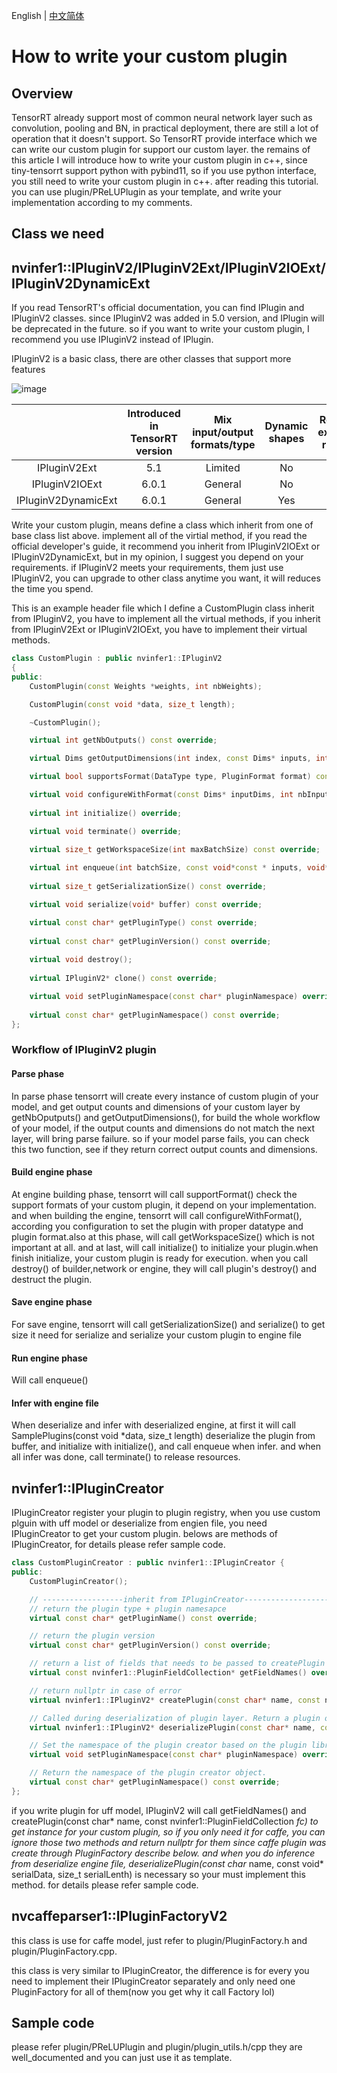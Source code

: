 English | [中文简体](https://github.com/zerollzeng/tiny-tensorrt/blob/master/docs/CustomPlugin-CN.md)

# How to write your custom plugin

## Overview

TensorRT already support most of common neural network layer such as convolution, pooling and BN, in practical deployment, there are still a lot of operation that it doesn't support. So TensorRT provide interface which we can write our custom plugin for support our custom layer. the remains of this article I will introduce how to write your custom plugin in c++, since tiny-tensorrt support python with pybind11, so if you use python interface, you still need to write your custom plugin in c++. after reading this tutorial. you can use plugin/PReLUPlugin as your template, and write your implementation according to my comments.

## Class we need

## nvinfer1::IPluginV2/IPluginV2Ext/IPluginV2IOExt/IPluginV2DynamicExt

If you read TensorRT's official documentation, you can find IPlugin and IPluginV2 classes. since IPluginV2 was added in 5.0 version, and IPlugin will be deprecated in the future. so if you want to write your custom plugin, I recommend you use IPluginV2 instead of IPlugin.

IPluginV2 is a basic class, there are other classes that support more features

![image](https://user-images.githubusercontent.com/38289304/69928212-f3ea8f00-14f5-11ea-9b8e-630fb367cf59.png)

| |Introduced in TensorRT version | Mix input/output formats/type | Dynamic shapes | Requires extended runtime |
| :-: | :-: | :-: | :-: | :-: |
| IPluginV2Ext | 5.1 | Limited | No | No |
| IPluginV2IOExt | 6.0.1 | General | No | No |
| IPluginV2DynamicExt | 6.0.1 | General | Yes | Yes |

Write your custom plugin, means define a class which inherit from one of base class list above. implement all of the virtial method, if you read the official developer's guide, it recommend you inherit from IPluginV2IOExt or IPluginV2DynamicExt, but in my opinion, I suggest you depend on your requirements. if IPluginV2 meets your requirements, them just use IPluginV2, you can upgrade to other class anytime you want, it will reduces the time you spend.

This is an example header file which I define a CustomPlugin class inherit from IPluginV2, you have to implement all the virtual methods, if you inherit from IPluginV2Ext or IPluginV2IOExt, you have to implement their virtual methods.

```c++
class CustomPlugin : public nvinfer1::IPluginV2
{
public:
    CustomPlugin(const Weights *weights, int nbWeights);

    CustomPlugin(const void *data, size_t length);

    ~CustomPlugin();

    virtual int getNbOutputs() const override;

    virtual Dims getOutputDimensions(int index, const Dims* inputs, int nbInputDims) override;

    virtual bool supportsFormat(DataType type, PluginFormat format) const override;

    virtual void configureWithFormat(const Dims* inputDims, int nbInputs, const Dims* outputDims, int nbOutputs, DataType type, PluginFormat format, int maxBatchSize) override;
    
    virtual int initialize() override;

    virtual void terminate() override;

    virtual size_t getWorkspaceSize(int maxBatchSize) const override;
    
    virtual int enqueue(int batchSize, const void*const * inputs, void** outputs, void* workspace, cudaStream_t stream) override;
    
    virtual size_t getSerializationSize() const override;

    virtual void serialize(void* buffer) const override;

    virtual const char* getPluginType() const override;
    
    virtual const char* getPluginVersion() const override;
    
    virtual void destroy();
    
    virtual IPluginV2* clone() const override;

    virtual void setPluginNamespace(const char* pluginNamespace) override;
    
    virtual const char* getPluginNamespace() const override;
};
```

### Workflow of IPluginV2 plugin

#### Parse phase

In parse phase tensorrt will create every instance of custom plugin of your model, and get output counts and dimensions of your custom layer by getNbOputputs() and getOutputDimensions(), for build the whole workflow of your model, if the output counts and dimensions do not match the next layer, will bring parse failure. so if your model parse fails, you can check this two function, see if they return correct output counts and dimensions.

#### Build engine phase

At engine building phase, tensorrt will call supportFormat() check the support formats of your custom plugin, it depend on your implementation. and when building the engine, tensorrt will call configureWithFormat(), according you configuration to set the plugin with proper datatype and plugin format.also at this phase, will call getWorkspaceSize() which is not important at all. and at last, will call initialize() to initialize your plugin.when finish initialize, your custom plugin is ready for execution. when you call destroy() of builder,network or engine, they will call plugin's destroy() and destruct the plugin. 

#### Save engine phase

For save engine, tensorrt will call getSerializationSize() and serialize() to get size it need for serialize and serialize your custom plugin to engine file

#### Run engine phase

Will call enqueue()

#### Infer with engine file

When deserialize and infer with deserialized engine, at first it will call SamplePlugins(const void *data, size_t length) deserialize the plugin from buffer, and initialize with initialize(), and call enqueue when infer. and when all infer was done, call terminate() to release resources.

## nvinfer1::IPluginCreator

IPluginCreator register your plugin to plugin registry, when you use custom plguin with uff model or deserialize from engien file, you need IPluginCreator to get your custom plugin. belows are methods of IPluginCreator, for details please refer sample code.
```c++
class CustomPluginCreator : public nvinfer1::IPluginCreator {
public:
    CustomPluginCreator();

    // ------------------inherit from IPluginCreator-------------------
    // return the plugin type + plugin namesapce
    virtual const char* getPluginName() const override;

    // return the plugin version
    virtual const char* getPluginVersion() const override;

    // return a list of fields that needs to be passed to createPlugin
    virtual const nvinfer1::PluginFieldCollection* getFieldNames() override;

    // return nullptr in case of error
    virtual nvinfer1::IPluginV2* createPlugin(const char* name, const nvinfer1::PluginFieldCollection *fc) override;

    // Called during deserialization of plugin layer. Return a plugin object.
    virtual nvinfer1::IPluginV2* deserializePlugin(const char* name, const void* serialData, size_t serialLenth) override;

    // Set the namespace of the plugin creator based on the plugin library it belongs to. This can be set while registering the plugin creator
    virtual void setPluginNamespace(const char* pluginNamespace) override {}

    // Return the namespace of the plugin creator object.
    virtual const char* getPluginNamespace() const override;
};

```
if you write plugin for uff model, IPluginV2 will call getFieldNames() and createPlugin(const char* name, const nvinfer1::PluginFieldCollection *fc) to get instance for your custom plugin, so if you only need it for caffe, you can ignore those two methods and return nullptr for them since caffe plugin was create through PluginFactory describe below. and when you do inference from deserialize engine file,  deserializePlugin(const char* name, const void* serialData, size_t serialLenth) is necessary so your must implement this method. for details please refer sample code.

## nvcaffeparser1::IPluginFactoryV2

this class is use for caffe model, just refer to plugin/PluginFactory.h and plugin/PluginFactory.cpp.

this class is very similar to IPluginCreator, the difference is for every you need to implement their IPluginCreator separately and only need one PluginFactory for all of them(now you get why it call Factory lol)

## Sample code
please refer plugin/PReLUPlugin and plugin/plugin_utils.h/cpp they are well_documented and you can just use it as template.